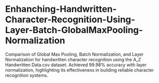 # Enhanching-Handwritten-Character-Recognition-Using-Layer-Batch-GlobalMaxPooling-Normalization
 Comparison of Global Max Pooling, Batch Normalization, and Layer Normalization for handwritten character recognition using the A_Z Handwritten Data.csv dataset. Achieved 99.98% accuracy with layer normalization, highlighting its effectiveness in building reliable character recognition systems.
